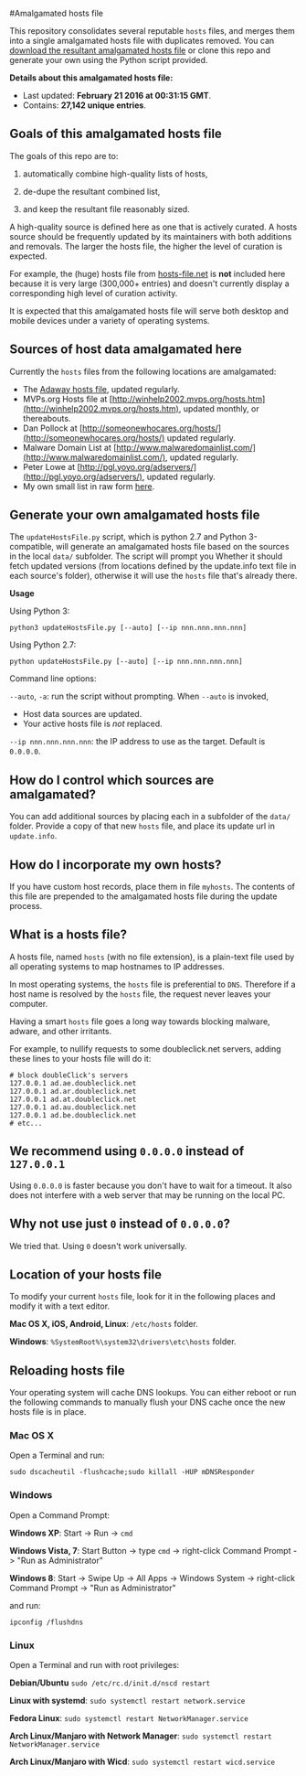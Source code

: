 #Amalgamated hosts file

This repository consolidates several reputable `hosts` files, and merges them into a single amalgamated hosts file 
with duplicates removed.  You can [download the resultant amalgamated hosts file](https://raw.githubusercontent.com/StevenBlack/hosts/master/hosts) or clone this repo and generate your own using the Python script provided.

**Details about this amalgamated hosts file:**

* Last updated: **February 21 2016 at 00:31:15 GMT**.
* Contains: **27,142 unique entries**.

## Goals of this amalgamated hosts file

The goals of this repo are to:

1. automatically combine high-quality lists of hosts,

2. de-dupe the resultant combined list,

3. and keep the resultant file reasonably sized.

A high-quality source is defined here as one that is actively curated.  A hosts source should be frequently
updated by its maintainers with both additions and removals.  The larger the hosts file, the higher the level of
curation is expected.

For example, the (huge) hosts file from [hosts-file.net](http://hosts-file.net) is **not** included
here because it is very large (300,000+ entries) and doesn't currently display a corresponding high level of curation
activity.

It is expected that this amalgamated hosts file will serve both desktop and mobile devices under a variety of operating
systems.

## Sources of host data amalgamated here

Currently the `hosts` files from the following locations are amalgamated:

* The [Adaway hosts file](http://adaway.org/hosts.txt), updated regularly.
* MVPs.org Hosts file at [http://winhelp2002.mvps.org/hosts.htm](http://winhelp2002.mvps.org/hosts.htm), updated
monthly, or thereabouts.
* Dan Pollock at [http://someonewhocares.org/hosts/](http://someonewhocares.org/hosts/) updated regularly.
* Malware Domain List at [http://www.malwaredomainlist.com/](http://www.malwaredomainlist.com/), updated regularly.
* Peter Lowe at [http://pgl.yoyo.org/adservers/](http://pgl.yoyo.org/adservers/), updated regularly.
* My own small list in raw form [here](https://raw.github.com/StevenBlack/hosts/master/data/StevenBlack/hosts).

## Generate your own amalgamated hosts file

The `updateHostsFile.py` script, which is python 2.7 and Python 3-compatible, will generate an amalgamated hosts file 
based on the sources in the local `data/` subfolder.  The script will prompt you Whether it should fetch updated 
versions (from locations defined by the update.info text file in each source's folder), otherwise it will use the 
`hosts` file that's already there.

**Usage**

Using Python 3:

    python3 updateHostsFile.py [--auto] [--ip nnn.nnn.nnn.nnn]

Using Python 2.7:

    python updateHostsFile.py [--auto] [--ip nnn.nnn.nnn.nnn]

Command line options:

`--auto`, `-a`: run the script without prompting. When `--auto` is invoked,

* Host data sources are updated.
* Your active hosts file is *not* replaced.

`--ip nnn.nnn.nnn.nnn`: the IP address to use as the target.  Default is `0.0.0.0`.


## How do I control which sources are amalgamated?

You can add additional sources by placing each in a subfolder of the `data/` folder. Provide a copy of that new
`hosts` file, and place its update url in `update.info`. 

## How do I incorporate my own hosts?

If you have custom host records, place them in file `myhosts`.  The contents of this file are prepended to the
amalgamated hosts file during the update process.

## What is a hosts file?

A hosts file, named `hosts` (with no file extension), is a plain-text file used by all operating
systems to map hostnames to IP addresses.

In most operating systems, the `hosts` file is preferential to `DNS`.  Therefore if a host name is
resolved by the `hosts` file, the request never leaves your computer.

Having a smart `hosts` file goes a long way towards blocking malware, adware, and other irritants.

For example, to nullify requests to some doubleclick.net servers, adding these lines to your hosts
file will do it:

    # block doubleClick's servers
    127.0.0.1 ad.ae.doubleclick.net
    127.0.0.1 ad.ar.doubleclick.net
    127.0.0.1 ad.at.doubleclick.net
    127.0.0.1 ad.au.doubleclick.net
    127.0.0.1 ad.be.doubleclick.net
    # etc...


## We recommend using `0.0.0.0` instead of `127.0.0.1`
Using `0.0.0.0` is faster because you don't have to wait for a timeout. It also does not interfere
with a web server that may be running on the local PC.

## Why not use just `0` instead of `0.0.0.0`?
We tried that.  Using `0` doesn't work universally.


## Location of your hosts file
To modify your current `hosts` file, look for it in the following places and modify it with a text
editor.

**Mac OS X, iOS, Android, Linux**: `/etc/hosts` folder.

**Windows**: `%SystemRoot%\system32\drivers\etc\hosts` folder.

## Reloading hosts file
Your operating system will cache DNS lookups. You can either reboot or run the following commands to
manually flush your DNS cache once the new hosts file is in place.

### Mac OS X
Open a Terminal and run:

`sudo dscacheutil -flushcache;sudo killall -HUP mDNSResponder`

### Windows
Open a Command Prompt:

**Windows XP**: Start -> Run -> `cmd`

**Windows Vista, 7**: Start Button -> type `cmd` -> right-click Command Prompt ->
"Run as Administrator"

**Windows 8**: Start -> Swipe Up -> All Apps -> Windows System -> right-click Command Prompt ->
"Run as Administrator"

and run:

`ipconfig /flushdns`

### Linux
Open a Terminal and run with root privileges:

**Debian/Ubuntu** `sudo /etc/rc.d/init.d/nscd restart`

**Linux with systemd**: `sudo systemctl restart network.service`

**Fedora Linux**: `sudo systemctl restart NetworkManager.service`

**Arch Linux/Manjaro with Network Manager**: `sudo systemctl restart NetworkManager.service`

**Arch Linux/Manjaro with Wicd**: `sudo systemctl restart wicd.service`
